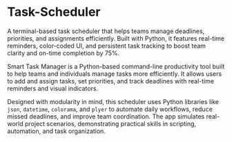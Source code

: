 # Task-Scheduler
A terminal-based task scheduler that helps teams manage deadlines, priorities, and assignments efficiently. Built with Python, it features real-time reminders, color-coded UI, and persistent task tracking to boost team clarity and on-time completion by 75%.




Smart Task Manager is a Python-based command-line productivity tool built to help teams and individuals manage tasks more efficiently. It allows users to add and assign tasks, set priorities, and track deadlines with real-time reminders and visual indicators.

Designed with modularity in mind, this scheduler uses Python libraries like `json`, `datetime`, `colorama`, and `plyer` to automate daily workflows, reduce missed deadlines, and improve team coordination. The app simulates real-world project scenarios, demonstrating practical skills in scripting, automation, and task organization.
